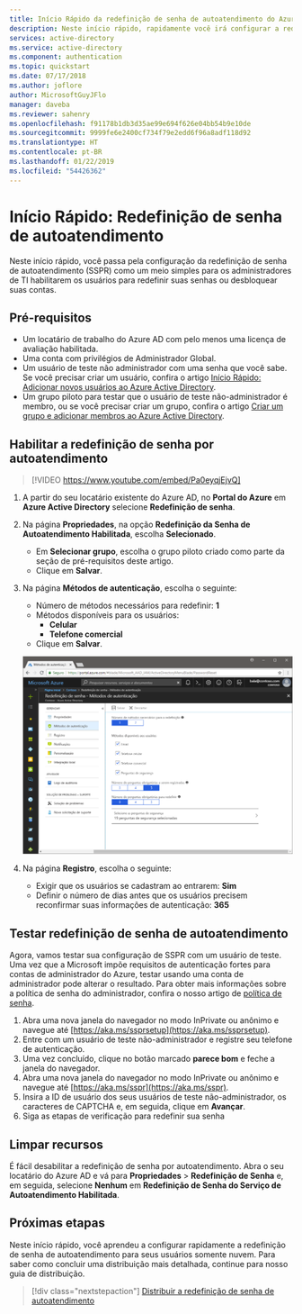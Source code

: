 ```yaml
---
title: Início Rápido da redefinição de senha de autoatendimento do Azure AD
description: Neste início rápido, rapidamente você irá configurar a redefinição de senha de autoatendimento do Azure AD para permitir que os usuários redefinam suas próprias senhas
services: active-directory
ms.service: active-directory
ms.component: authentication
ms.topic: quickstart
ms.date: 07/17/2018
ms.author: joflore
author: MicrosoftGuyJFlo
manager: daveba
ms.reviewer: sahenry
ms.openlocfilehash: f91178b1db3d35ae99e694f626e04bb54b9e10de
ms.sourcegitcommit: 9999fe6e2400cf734f79e2edd6f96a8adf118d92
ms.translationtype: HT
ms.contentlocale: pt-BR
ms.lasthandoff: 01/22/2019
ms.locfileid: "54426362"
---
```

# <a name="quickstart-self-service-password-reset"></a>Início Rápido: Redefinição de senha de autoatendimento

Neste início rápido, você passa pela configuração da redefinição de senha de autoatendimento (SSPR) como um meio simples para os administradores de TI habilitarem os usuários para redefinir suas senhas ou desbloquear suas contas.

## <a name="prerequisites"></a>Pré-requisitos

* Um locatário de trabalho do Azure AD com pelo menos uma licença de avaliação habilitada.
* Uma conta com privilégios de Administrador Global.
* Um usuário de teste não administrador com uma senha que você sabe. Se você precisar criar um usuário, confira o artigo [Início Rápido: Adicionar novos usuários ao Azure Active Directory](../add-users-azure-active-directory.md).
* Um grupo piloto para testar que o usuário de teste não-administrador é membro, ou se você precisar criar um grupo, confira o artigo [Criar um grupo e adicionar membros ao Azure Active Directory](../active-directory-groups-create-azure-portal.md).

## <a name="enable-self-service-password-reset"></a>Habilitar a redefinição de senha por autoatendimento

> [!VIDEO https://www.youtube.com/embed/Pa0eyqjEjvQ]

1. A partir do seu locatário existente do Azure AD, no **Portal do Azure** em **Azure Active Directory** selecione **Redefinição de senha**.

2. Na página **Propriedades**, na opção **Redefinição da Senha de Autoatendimento Habilitada**, escolha **Selecionado**.
    * Em **Selecionar grupo**, escolha o grupo piloto criado como parte da seção de pré-requisitos deste artigo.
    * Clique em **Salvar**.

3. Na página **Métodos de autenticação**, escolha o seguinte:
   * Número de métodos necessários para redefinir: **1**
   * Métodos disponíveis para os usuários:
      * **Celular**
      * **Telefone comercial**
   * Clique em **Salvar**.

    ![Autenticação][Authentication]

4. Na página **Registro**, escolha o seguinte:
   * Exigir que os usuários se cadastram ao entrarem: **Sim**
   * Definir o número de dias antes que os usuários precisem reconfirmar suas informações de autenticação: **365**

## <a name="test-self-service-password-reset"></a>Testar redefinição de senha de autoatendimento

Agora, vamos testar sua configuração de SSPR com um usuário de teste. Uma vez que a Microsoft impõe requisitos de autenticação fortes para contas de administrador do Azure, testar usando uma conta de administrador pode alterar o resultado. Para obter mais informações sobre a política de senha do administrador, confira o nosso artigo de [política de senha](concept-sspr-policy.md).

1. Abra uma nova janela do navegador no modo InPrivate ou anônimo e navegue até [https://aka.ms/ssprsetup](https://aka.ms/ssprsetup).
2. Entre com um usuário de teste não-administrador e registre seu telefone de autenticação.
3. Uma vez concluído, clique no botão marcado **parece bom** e feche a janela do navegador.
4. Abra uma nova janela do navegador no modo InPrivate ou anônimo e navegue até [https://aka.ms/sspr](https://aka.ms/sspr).
5. Insira a ID de usuário dos seus usuários de teste não-administrador, os caracteres de CAPTCHA e, em seguida, clique em **Avançar**.
6. Siga as etapas de verificação para redefinir sua senha

## <a name="clean-up-resources"></a>Limpar recursos

É fácil desabilitar a redefinição de senha por autoatendimento. Abra o seu locatário do Azure AD e vá para **Propriedades** > **Redefinição de Senha** e, em seguida, selecione **Nenhum** em **Redefinição de Senha do Serviço de Autoatendimento Habilitada**.

## <a name="next-steps"></a>Próximas etapas

Neste início rápido, você aprendeu a configurar rapidamente a redefinição de senha de autoatendimento para seus usuários somente nuvem. Para saber como concluir uma distribuição mais detalhada, continue para nosso guia de distribuição.

> [!div class="nextstepaction"]
> [Distribuir a redefinição de senha de autoatendimento](howto-sspr-deployment.md)

[Authentication]: ./media/quickstart-sspr/sspr-authentication-methods.png "Métodos de autenticação do Azure AD e quantidade necessária"
